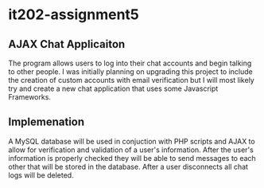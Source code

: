 # it202-assignment5

## AJAX Chat Applicaiton

The program allows users to log into their chat accounts and begin talking to other people. I was initially planning on upgrading this project to include the creation of custom accounts with email verification but I will most likely try and create a new chat application that uses some Javascript Frameworks.

## Implemenation

A MySQL database will be used in conjuction with PHP scripts and AJAX to allow for verification and validation of a user's information. After the user's information is properly checked they will be able to send messages to each other that will be stored in the database. After a user disconnects all chat logs will be deleted.

